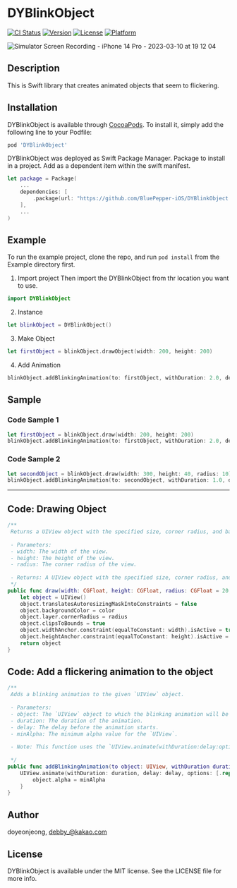 # DYBlinkObject

[![CI Status](https://img.shields.io/travis/doyeonjeong/DYBlinkObject.svg?style=flat)](https://travis-ci.org/doyeonjeong/DYBlinkObject)
[![Version](https://img.shields.io/cocoapods/v/DYBlinkObject.svg?style=flat)](https://cocoapods.org/pods/DYBlinkObject)
[![License](https://img.shields.io/cocoapods/l/DYBlinkObject.svg?style=flat)](https://cocoapods.org/pods/DYBlinkObject)
[![Platform](https://img.shields.io/cocoapods/p/DYBlinkObject.svg?style=flat)](https://cocoapods.org/pods/DYBlinkObject)

![Simulator Screen Recording - iPhone 14 Pro - 2023-03-10 at 19 12 04](https://user-images.githubusercontent.com/108422901/224291229-ad353959-d34d-421d-93d7-3628cfc56450.gif)

## Description
This is Swift library that creates animated objects that seem to flickering.

## Installation

DYBlinkObject is available through [CocoaPods](https://cocoapods.org). To install
it, simply add the following line to your Podfile:

```ruby
pod 'DYBlinkObject'
```

DYBlinkObject was deployed as Swift Package Manager. Package to install in a project. Add as a dependent item within the swift manifest.

```swift
let package = Package(
    ...
    dependencies: [
        .package(url: "https://github.com/BluePepper-iOS/DYBlinkObject.git", from: "1.0.0")
    ],
    ...
)
```

## Example
To run the example project, clone the repo, and run `pod install` from the Example directory first.

1. Import project
Then import the DYBlinkObject from thr location you want to use.
```swift
import DYBlinkObject
```

2. Instance
```swift
let blinkObject = DYBlinkObject()
```

3. Make Object
```swift
let firstObject = blinkObject.drawObject(width: 200, height: 200)
```

4. Add Animation
```swift
blinkObject.addBlinkingAnimation(to: firstObject, withDuration: 2.0, delay: 0.0, minAlpha: 0.5)
```

## Sample

### Code Sample 1
```swift
let firstObject = blinkObject.draw(width: 200, height: 200)
blinkObject.addBlinkingAnimation(to: firstObject, withDuration: 2.0, delay: 0.0, minAlpha: 0.5)
```

### Code Sample 2
```swift
let secondObject = blinkObject.draw(width: 300, height: 40, radius: 10)
blinkObject.addBlinkingAnimation(to: secondObject, withDuration: 1.0, delay: 0.0, minAlpha: 0.2)
```

---

## Code: Drawing Object

```swift
/**
 Returns a UIView object with the specified size, corner radius, and background color, and adds a flickering animation to it.
 
 - Parameters:
 - width: The width of the view.
 - height: The height of the view.
 - radius: The corner radius of the view.
 
 - Returns: A UIView object with the specified size, corner radius, and background color, and a flickering animation.
 */
public func draw(width: CGFloat, height: CGFloat, radius: CGFloat = 20, color: UIColor = .white) -> UIView {
    let object = UIView()
    object.translatesAutoresizingMaskIntoConstraints = false
    object.backgroundColor = color
    object.layer.cornerRadius = radius
    object.clipsToBounds = true
    object.widthAnchor.constraint(equalToConstant: width).isActive = true
    object.heightAnchor.constraint(equalToConstant: height).isActive = true
    return object
}
```

## Code: Add a flickering animation to the object
```swift
/**
 Adds a blinking animation to the given `UIView` object.
 
 - Parameters:
 - object: The `UIView` object to which the blinking animation will be added.
 - duration: The duration of the animation.
 - delay: The delay before the animation starts.
 - minAlpha: The minimum alpha value for the `UIView`.
 
 - Note: This function uses the `UIView.animate(withDuration:delay:options:animations:)` method to create the blinking animation.
 
 */
public func addBlinkingAnimation(to object: UIView, withDuration duration: TimeInterval, delay: TimeInterval, minAlpha: CGFloat) {
    UIView.animate(withDuration: duration, delay: delay, options: [.repeat, .autoreverse]) {
        object.alpha = minAlpha
    }
}
```

## Author

doyeonjeong, debby_@kakao.com

## License

DYBlinkObject is available under the MIT license. See the LICENSE file for more info.
